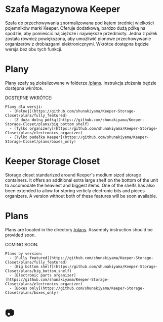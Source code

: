 # Szafa Magazynowa Keeper
Szafa do przechowywania znormalizowana pod kątem średniej wielkości pojemników marki Keeper. Oferuje dodatkową, bardzo dużą półkę na spodzie, aby pomieścić najcięższe i największe przedmioty. Jedna z półek została również powiększona, aby umożliwić pionowe przechowywanie organizerów z drobiazgami elektronicznymi. Wkrótce dostępna będzie wersja bez obu tych funkcji.

# Plany
Plany szafy są zlokalizowane w folderze [/plans](https://github.com/shunakiyama/Keeper-Storage-Closet/plans). Instrukcja złożenia będzie dostępna wkrótce.

DOSTĘPNE WKRÓTCE:
```
Plany dla wersji:
  - [Pełnej](https://github.com/shunakiyama/Keeper-Storage-Closet/plans/fully_featured)
  - [Z duża dolną półką](https://github.com/shunakiyama/Keeper-Storage-Closet/plans/big_bottom_shelf)
  - [Tylko organizery](https://github.com/shunakiyama/Keeper-Storage-Closet/plans/electronics_organizer)
  - [Tylko pudełka Keeper](https://github.com/shunakiyama/Keeper-Storage-Closet/plans/boxes_only)
```

# Keeper Storage Closet
Storage closet standarized around Keeper's medium sized storage containers. It offers an additional extra large shelf on the bottom of the unit to accomodate the heaviest and biggest items. One of the shelfs has also been extended to allow for storing verticly electronic bits and pieces organizers. A version without both of these features will be soon available.

# Plans
Plans are located in the directory [/plans](https://github.com/shunakiyama/Keeper-Storage-Closet/plans). Assembly instruction should be provided soon.

COMING SOON:
```
Plans by version:
  - [Fully featured](https://github.com/shunakiyama/Keeper-Storage-Closet/plans/fully_featured)
  - [Big bottom shelf](https://github.com/shunakiyama/Keeper-Storage-Closet/plans/big_bottom_shelf)
  - [Electronic parts organizer](https://github.com/shunakiyama/Keeper-Storage-Closet/plans/electronics_organizer)
  - [Boxes only](https://github.com/shunakiyama/Keeper-Storage-Closet/plans/boxes_only)
```
# 📷


